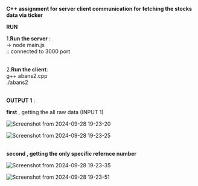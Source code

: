 **C++  assignment for server client communication for fetching the stocks data via ticker**

**RUN**

1.**Run the server** :<br/>
 -> node main.js <br/> 
 :: connected to 3000 port <br/> <br/>

2.**Run the client**: <br/>
  g++ abans2.cpp <br/>
  ./abans2 <br/> <br/>
  

  **OUTPUT 1** :

  **first**  , getting the all raw data (INPUT 1) <br/>
  

![Screenshot from 2024-09-28 19-23-20](https://github.com/user-attachments/assets/40fa8cf3-9c22-4acb-81af-8bc72c345fc2)
<br/>
  
![Screenshot from 2024-09-28 19-23-25](https://github.com/user-attachments/assets/cdc56063-654a-42c5-9f84-41ee8e9fbc42)
<br/> <br/>

**second , getting the only specific refernce number** <br/>

 

  ![Screenshot from 2024-09-28 19-23-35](https://github.com/user-attachments/assets/a74a0856-d7cc-4787-a570-150671a98e6a)    <br/>

   ![Screenshot from 2024-09-28 19-23-51](https://github.com/user-attachments/assets/b3774888-79f3-4623-9497-7ece9c3e0f2c) 
 <br/>
  
      
